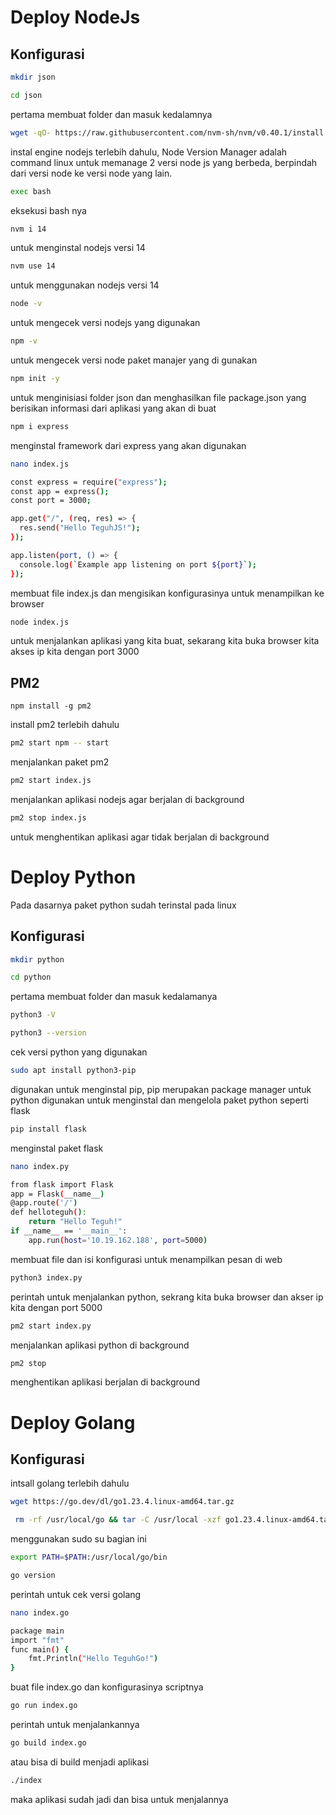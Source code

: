 # Deploy NodeJs
## Konfigurasi
```bash
mkdir json
```
```bash
cd json
```
pertama membuat folder dan masuk kedalamnya
```bash
wget -qO- https://raw.githubusercontent.com/nvm-sh/nvm/v0.40.1/install.sh | bash
```
instal engine nodejs terlebih dahulu, Node Version Manager adalah command linux untuk memanage 2 versi node js yang berbeda, berpindah dari versi node ke versi node yang lain.

```bash
exec bash
```
eksekusi bash nya

```bash
nvm i 14
```
untuk menginstal nodejs versi 14

```bash
nvm use 14
```
untuk menggunakan nodejs versi 14
 
```bash
node -v
```
untuk mengecek versi nodejs yang digunakan

```bash
npm -v
```
untuk mengecek versi node paket manajer yang di gunakan

```bash
npm init -y
```
untuk menginisiasi folder json dan menghasilkan file package.json yang berisikan informasi dari aplikasi yang akan di buat

```bash
npm i express
```
menginstal framework dari express yang akan digunakan

```bash
nano index.js
```
```bash
const express = require("express");
const app = express();
const port = 3000;

app.get("/", (req, res) => {
  res.send("Hello TeguhJS!");
});

app.listen(port, () => {
  console.log(`Example app listening on port ${port}`);
});
```
membuat file index.js dan mengisikan konfigurasinya untuk menampilkan ke browser

```bash
node index.js
```
untuk menjalankan aplikasi yang kita buat, sekarang kita buka browser kita akses ip kita dengan port 3000

## PM2
```
npm install -g pm2
```
install pm2 terlebih dahulu

```bash
pm2 start npm -- start
```
menjalankan paket pm2

```bash
pm2 start index.js
```
menjalankan aplikasi nodejs agar berjalan di background

```bash
pm2 stop index.js
```
untuk menghentikan aplikasi agar tidak berjalan di background




# Deploy Python
Pada dasarnya paket python sudah terinstal pada linux
## Konfigurasi
```bash
mkdir python
```
```bash
cd python
```
pertama membuat folder dan masuk kedalamanya

```bash
python3 -V
```
```bash
python3 --version
```
cek versi python yang digunakan

```bash
sudo apt install python3-pip
```
digunakan untuk menginstal pip, pip merupakan package manager untuk python digunakan untuk menginstal dan mengelola paket python seperti flask

```bash
pip install flask
```
menginstal paket flask

```bash
nano index.py
```
```bash
from flask import Flask
app = Flask(__name__)
@app.route('/')
def helloteguh():
    return "Hello Teguh!"
if __name__ == '__main__':
    app.run(host='10.19.162.188', port=5000)
```
membuat file dan isi konfigurasi untuk menampilkan pesan di web

```bash
python3 index.py
```
perintah untuk menjalankan python, sekrang kita buka browser dan akser ip kita dengan port 5000

```bash
pm2 start index.py
```
menjalankan aplikasi python di background

```bash
pm2 stop
```
menghentikan aplikasi berjalan di background



# Deploy Golang
## Konfigurasi
intsall golang terlebih dahulu
```bash
wget https://go.dev/dl/go1.23.4.linux-amd64.tar.gz
```
```bash
 rm -rf /usr/local/go && tar -C /usr/local -xzf go1.23.4.linux-amd64.tar.gz
```
menggunakan sudo su bagian ini
```bash
export PATH=$PATH:/usr/local/go/bin
```

```bash
go version
```
perintah untuk cek versi golang

```bash
nano index.go
```
```bash
package main
import "fmt"
func main() {
    fmt.Println("Hello TeguhGo!")
}
```
buat file index.go dan konfigurasinya scriptnya

```bash
go run index.go
```
perintah untuk menjalankannya

```bash
go build index.go
```
atau bisa di build menjadi aplikasi

```bash
./index
```
maka aplikasi sudah jadi dan bisa untuk menjalannya
